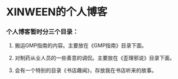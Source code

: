 # XINWEEN的个人博客

### 个人博客暂时分三个目录：  
1. 搬运GMP指南的内容。主要放在《GMP指南》目录下面。

2. 对制药从业人员的一些善意的调侃。主要放在《歪理邪说》目录下面。

3. 会有一个特别的目录《书店趣闻》，存放我在书店听来的故事。
